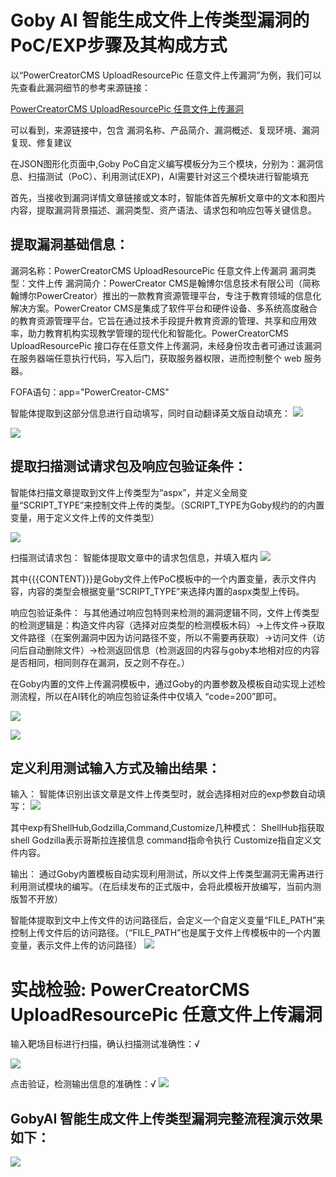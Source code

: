 # Goby AI 智能生成文件上传类型漏洞的PoC/EXP步骤及其构成方式

以“PowerCreatorCMS UploadResourcePic 任意文件上传漏洞”为例，我们可以先查看此漏洞细节的参考来源链接：

[PowerCreatorCMS UploadResourcePic 任意文件上传漏洞](https://blog.csdn.net/qq_41904294/article/details/140372781?ops_request_misc=%257B%2522request%255Fid%2522%253A%2522249c54035077b93852884a9e36912115%2522%252C%2522scm%2522%253A%252220140713.130102334.pc%255Fblog.%2522%257D&request_id=249c54035077b93852884a9e36912115&biz_id=0&utm_medium=distribute.pc_search_result.none-task-blog-2~blog~first_rank_ecpm_v1~rank_v31_ecpm-2-140372781-null-null.nonecase&utm_term=%E6%96%87%E4%BB%B6%E4%B8%8A%E4%BC%A0&spm=1018.2226.3001.4450)

可以看到，来源链接中，包含 漏洞名称、产品简介、漏洞概述、复现环境、漏洞复现、修复建议

在JSON图形化页面中,Goby PoC自定义编写模板分为三个模块，分别为：漏洞信息、扫描测试（PoC）、利用测试(EXP)，AI需要针对这三个模块进行智能填充


首先，当接收到漏洞详情文章链接或文本时，智能体首先解析文章中的文本和图片内容，提取漏洞背景描述、漏洞类型、资产语法、请求包和响应包等关键信息。

## 提取漏洞基础信息：
漏洞名称：PowerCreatorCMS UploadResourcePic 任意文件上传漏洞
漏洞类型：文件上传
漏洞简介：PowerCreator CMS是翰博尔信息技术有限公司（简称翰博尔PowerCreator）推出的一款教育资源管理平台，专注于教育领域的信息化解决方案。PowerCreator CMS是集成了软件平台和硬件设备、多系统高度融合的教育资源管理平台。它旨在通过技术手段提升教育资源的管理、共享和应用效率，助力教育机构实现教学管理的现代化和智能化。PowerCreatorCMS UploadResourcePic 接口存在任意文件上传漏洞，未经身份攻击者可通过该漏洞在服务器端任意执行代码，写入后门，获取服务器权限，进而控制整个 web 服务器。

FOFA语句：app="PowerCreator-CMS"

智能体提取到这部分信息进行自动填写，同时自动翻译英文版自动填充：
**![](https://s3.bmp.ovh/imgs/2025/01/16/ace69fa618686252.png)**

**![](https://s3.bmp.ovh/imgs/2025/01/16/4da10f2054416bc8.png)**


## 提取扫描测试请求包及响应包验证条件：

智能体扫描文章提取到文件上传类型为“aspx”，并定义全局变量“SCRIPT_TYPE”来控制文件上传的类型。（SCRIPT_TYPE为Goby规约的的内置变量，用于定义文件上传的文件类型）

**![](https://s3.bmp.ovh/imgs/2025/01/16/9b9f36d10148c0dc.png)**


扫描测试请求包：
智能体提取文章中的请求包信息，并填入框内
**![](https://s3.bmp.ovh/imgs/2025/01/16/c5be73e85d296198.png)**

其中{{{CONTENT}}}是Goby文件上传PoC模板中的一个内置变量，表示文件内容，内容的类型会根据变量“SCRIPT_TYPE”来选择内置的aspx类型上传码。

响应包验证条件：
与其他通过响应包特则来检测的漏洞逻辑不同，文件上传类型的检测逻辑是：构造文件内容（选择对应类型的检测模板木码）→上传文件→获取文件路径（在案例漏洞中因为访问路径不变，所以不需要再获取）→访问文件（访问后自动删除文件）→检测返回信息（检测返回的内容与goby本地相对应的内容是否相同，相同则存在漏洞，反之则不存在。）

在Goby内置的文件上传漏洞模板中，通过Goby的内置参数及模板自动实现上述检测流程，所以在AI转化的响应包验证条件中仅填入 “code=200”即可。

**![](https://s3.bmp.ovh/imgs/2025/01/16/7c5d60540e7c2bf5.png)**

**![](https://s3.bmp.ovh/imgs/2025/01/16/142fd1a28c8bcf12.png)**


## 定义利用测试输入方式及输出结果：

输入：
智能体识别出该文章是文件上传类型时，就会选择相对应的exp参数自动填写：
**![](https://s3.bmp.ovh/imgs/2025/01/16/310705fba5f22874.png)**

其中exp有ShellHub,Godzilla,Command,Customize几种模式：
ShellHub指获取shell
Godzilla表示哥斯拉连接信息
command指命令执行
Customize指自定义文件内容。

输出：
通过Goby内置模板自动实现利用测试，所以文件上传类型漏洞无需再进行利用测试模块的编写。（在后续发布的正式版中，会将此模板开放编写，当前内测版暂不开放）

智能体提取到文中上传文件的访问路径后，会定义一个自定义变量“FILE_PATH”来控制上传文件后的访问路径。（“FILE_PATH”也是属于文件上传模板中的一个内置变量，表示文件上传的访问路径）
**![](https://s3.bmp.ovh/imgs/2025/01/16/ffcc7083a1020d26.png)**


# 实战检验: PowerCreatorCMS UploadResourcePic 任意文件上传漏洞

输入靶场目标进行扫描，确认扫描测试准确性：√

**![](https://s3.bmp.ovh/imgs/2025/01/16/d3186e4999bee37a.png)**

点击验证，检测输出信息的准确性：√
**![](https://s3.bmp.ovh/imgs/2025/01/16/609a640200e07ef3.png)**


## GobyAI 智能生成文件上传类型漏洞完整流程演示效果如下：

**![](https://s3.bmp.ovh/imgs/2025/01/16/7c019129ed96bfcc.gif)**
